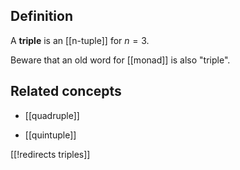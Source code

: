 
## Definition

A **triple** is an [[n-tuple]] for $n = 3$.

Beware that an old word for [[monad]] is also "triple".

## Related concepts

* [[quadruple]]

* [[quintuple]]


[[!redirects triples]]